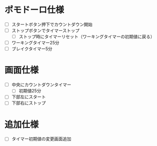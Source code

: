 # ポモドーロ仕様
- [ ] スタートボタン押下でカウントダウン開始
- [ ] ストップボタンでタイマーストップ
  - [ ] ストップ時にタイマーリセット（ワーキングタイマーの初期値に戻る）
- [ ] ワーキングタイマー25分
- [ ] ブレイクタイマー5分

# 画面仕様
- [ ] 中央にカウントダウンタイマー
  - [ ] 初期値25分
- [ ] 下部左にスタート
- [ ] 下部右にストップ

# 追加仕様
- [ ] タイマー初期値の変更画面追加

